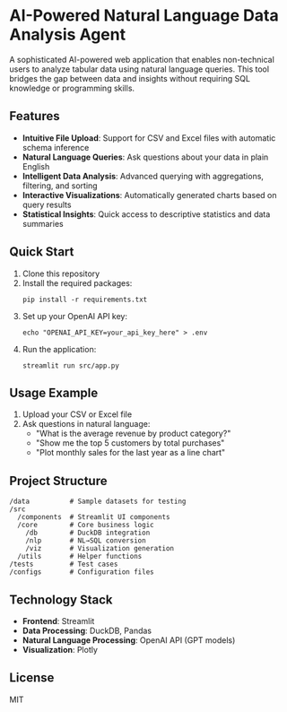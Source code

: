 # AI-Powered Natural Language Data Analysis Agent

A sophisticated AI-powered web application that enables non-technical users to analyze tabular data using natural language queries. This tool bridges the gap between data and insights without requiring SQL knowledge or programming skills.

## Features

- **Intuitive File Upload**: Support for CSV and Excel files with automatic schema inference
- **Natural Language Queries**: Ask questions about your data in plain English
- **Intelligent Data Analysis**: Advanced querying with aggregations, filtering, and sorting
- **Interactive Visualizations**: Automatically generated charts based on query results
- **Statistical Insights**: Quick access to descriptive statistics and data summaries

## Quick Start

1. Clone this repository
2. Install the required packages:
   ```
   pip install -r requirements.txt
   ```
3. Set up your OpenAI API key:
   ```
   echo "OPENAI_API_KEY=your_api_key_here" > .env
   ```
4. Run the application:
   ```
   streamlit run src/app.py
   ```

## Usage Example

1. Upload your CSV or Excel file
2. Ask questions in natural language:
   - "What is the average revenue by product category?"
   - "Show me the top 5 customers by total purchases"
   - "Plot monthly sales for the last year as a line chart"

## Project Structure

```
/data          # Sample datasets for testing
/src
  /components  # Streamlit UI components
  /core        # Core business logic
    /db        # DuckDB integration
    /nlp       # NL→SQL conversion
    /viz       # Visualization generation
  /utils       # Helper functions
/tests         # Test cases
/configs       # Configuration files
```

## Technology Stack

- **Frontend**: Streamlit
- **Data Processing**: DuckDB, Pandas
- **Natural Language Processing**: OpenAI API (GPT models)
- **Visualization**: Plotly

## License

MIT 